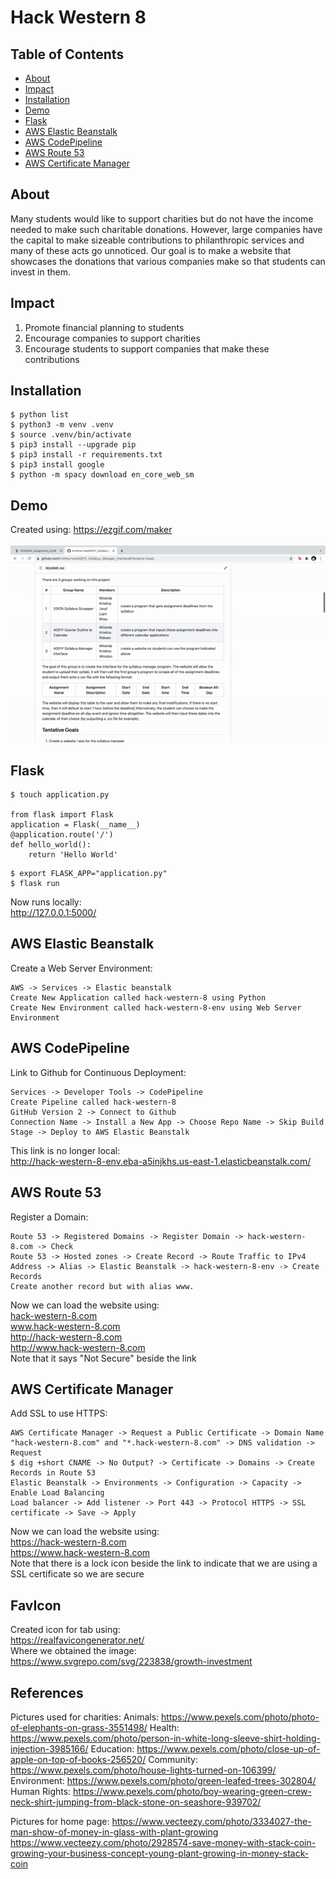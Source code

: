 # Hack Western 8

## Table of Contents
- [About](#About)
- [Impact](#Impact)
- [Installation](#Installation)
- [Demo](#Demo)
- [Flask](#Flask)
- [AWS Elastic Beanstalk](#AWS-Elastic-Beanstalk)
- [AWS CodePipeline ](#AWS-CodePipeline )
- [AWS Route 53](#AWS-Route-53)
- [AWS Certificate Manager](#AWS-Certificate-Manager)

## About
Many students would like to support charities but do not have the income needed to make such charitable donations.
However, large companies have the capital to make sizeable contributions to philanthropic services and many of these acts go unnoticed. 
Our goal is to make a website that showcases the donations that various companies make so that students can invest in them.

## Impact
1. Promote financial planning to students
2. Encourage companies to support charities
3. Encourage students to support companies that make these contributions

## Installation
```shell script
$ python list
$ python3 -m venv .venv
$ source .venv/bin/activate
$ pip3 install --upgrade pip
$ pip3 install -r requirements.txt
$ pip3 install google
$ python -m spacy download en_core_web_sm
```

## Demo
Created using: https://ezgif.com/maker<br/><br/>
  ![](./static/img/demo.gif)

## Flask
```shell script
$ touch application.py

from flask import Flask
application = Flask(__name__)
@application.route('/')
def hello_world():
	return 'Hello World'
```
```shell script
$ export FLASK_APP="application.py"
$ flask run
```
Now runs locally: <br/>
http://127.0.0.1:5000/<br/>

## AWS Elastic Beanstalk
Create a Web Server Environment: 
```shell script
AWS -> Services -> Elastic beanstalk
Create New Application called hack-western-8 using Python
Create New Environment called hack-western-8-env using Web Server Environment
```
## AWS CodePipeline
Link to Github for Continuous Deployment:
```shell script
Services -> Developer Tools -> CodePipeline
Create Pipeline called hack-western-8
GitHub Version 2 -> Connect to Github
Connection Name -> Install a New App -> Choose Repo Name -> Skip Build Stage -> Deploy to AWS Elastic Beanstalk
```
This link is no longer local: <br/>
http://hack-western-8-env.eba-a5injkhs.us-east-1.elasticbeanstalk.com/ <br/>

## AWS Route 53
Register a Domain:
```shell script
Route 53 -> Registered Domains -> Register Domain -> hack-western-8.com -> Check
Route 53 -> Hosted zones -> Create Record -> Route Traffic to IPv4 Address -> Alias -> Elastic Beanstalk -> hack-western-8-env -> Create Records
Create another record but with alias www.
```
Now we can load the website using:<br/>
[hack-western-8.com](http://hack-western-8.com)<br/>
www.hack-western-8.com<br/>
http://hack-western-8.com<br/>
http://www.hack-western-8.com<br/>
Note that it says "Not Secure" beside the link<br/>

## AWS Certificate Manager
Add SSL to use HTTPS: 
```shell script
AWS Certificate Manager -> Request a Public Certificate -> Domain Name "hack-western-8.com" and "*.hack-western-8.com" -> DNS validation -> Request
$ dig +short CNAME -> No Output? -> Certificate -> Domains -> Create Records in Route 53
Elastic Beanstalk -> Environments -> Configuration -> Capacity -> Enable Load Balancing
Load balancer -> Add listener -> Port 443 -> Protocol HTTPS -> SSL certificate -> Save -> Apply
```
Now we can load the website using:<br/>
https://hack-western-8.com<br/>
https://www.hack-western-8.com<br/>
Note that there is a lock icon beside the link to indicate that we are using a SSL certificate so we are secure<br/>

## FavIcon
Created icon for tab using:<br/>
https://realfavicongenerator.net/<br/>
Where we obtained the image:<br/>
https://www.svgrepo.com/svg/223838/growth-investment<br/>

## References
Pictures used for charities:
Animals: https://www.pexels.com/photo/photo-of-elephants-on-grass-3551498/
Health: https://www.pexels.com/photo/person-in-white-long-sleeve-shirt-holding-injection-3985166/
Education: https://www.pexels.com/photo/close-up-of-apple-on-top-of-books-256520/
Community: https://www.pexels.com/photo/house-lights-turned-on-106399/
Environment: https://www.pexels.com/photo/green-leafed-trees-302804/
Human Rights: https://www.pexels.com/photo/boy-wearing-green-crew-neck-shirt-jumping-from-black-stone-on-seashore-939702/

Pictures for home page:
https://www.vecteezy.com/photo/3334027-the-man-show-of-money-in-glass-with-plant-growing
https://www.vecteezy.com/photo/2928574-save-money-with-stack-coin-growing-your-business-concept-young-plant-growing-in-money-stack-coin

